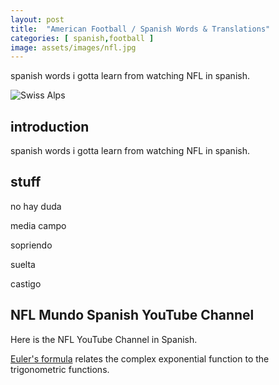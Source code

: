 ```yaml
---
layout: post
title:  "American Football / Spanish Words & Translations"
categories: [ spanish,football ]
image: assets/images/nfl.jpg
---
```


spanish words i gotta learn from watching NFL in spanish.

![Swiss Alps](https://user-images.githubusercontent.com/4943215/55412536-edbba180-5567-11e9-9c70-6d33bca3f8ed.jpg)

## introduction

spanish words i gotta learn from watching NFL in spanish.

## stuff

no hay duda

media campo

sopriendo

suelta

castigo

## NFL Mundo Spanish YouTube Channel

Here is the NFL YouTube Channel in Spanish.

[Euler's formula](https://en.wikipedia.org/wiki/Euler%27s_formula) relates the  complex exponential function to the trigonometric functions.
